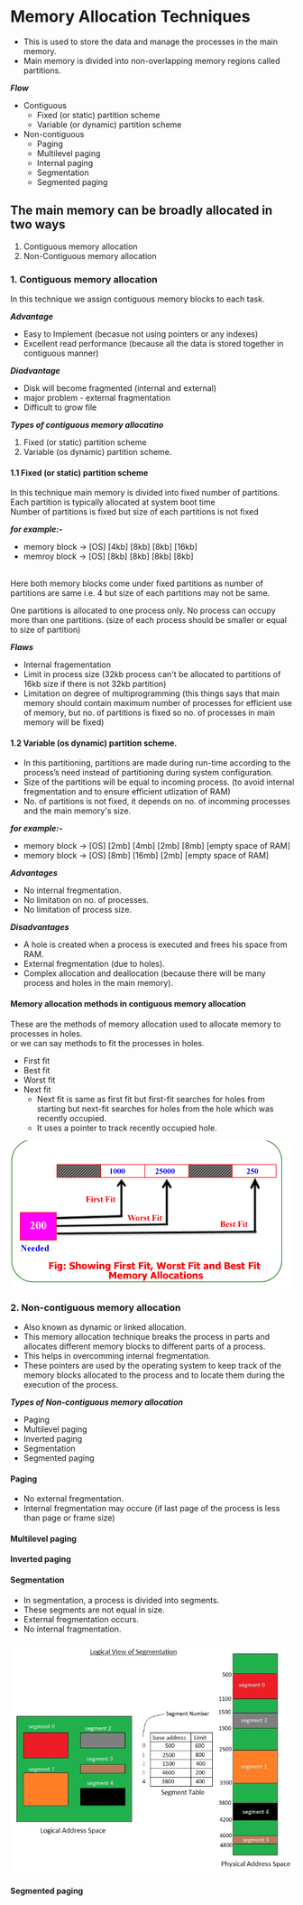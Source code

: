 # Memory Allocation Techniques
* This is used to store the data and manage the processes in the main memory.
* Main memory is divided into non-overlapping memory regions called partitions.

***Flow***
* Contiguous
    * Fixed (or static) partition scheme
    * Variable (or dynamic) partition scheme
* Non-contiguous
    * Paging
    * Multilevel paging
    * Internal paging
    * Segmentation
    * Segmented paging

## The main memory can be broadly allocated in two ways
1. Contiguous memory allocation
2. Non-Contiguous memory allocation 

### 1. Contiguous memory allocation
In this technique we assign contiguous memory blocks to each task.

***Advantage***
* Easy to Implement (becasue not using pointers or any indexes)
* Excellent read performance (because all the data is stored together in contiguous manner)

***Diadvantage***
* Disk will become fragmented (internal and external)
* major problem - external fragmentation
* Difficult to grow file

***Types of contiguous memory allocatino***
1. Fixed (or static) partition scheme
2. Variable (os dynamic) partition scheme.

#### 1.1 Fixed (or static) partition scheme
In this technique main memory is divided into fixed number of partitions.
<br>
Each partition is typically allocated at system boot time
<br>
Number of partitions is fixed but size of each partitions is not fixed
<br>

***for example:-***
* memory block -> [OS] [4kb] [8kb] [8kb] [16kb]
* memroy block -> [OS] [8kb] [8kb] [8kb] [8kb]
<br>
Here both memory blocks come under fixed partitions as number of partitions are same i.e. 4 but size of each partitions may not be same.

One partitions is allocated to one process only.
No process can occupy more than one partitions.
(size of each process should be smaller or equal to size of partition)

***Flaws***
* Internal fragementation
* Limit in process size (32kb process can't be allocated to partitions of 16kb size if there is not 32kb partition)
* Limitation on degree of multiprogramming (this things says that main memory should contain maximum number of processes for efficient use of memory, but no. of partitions is fixed so no. of processes in main memory will be fixed)

#### 1.2 Variable (os dynamic) partition scheme.
* In this partitioning, partitions are made during run-time according to the process’s need instead of partitioning during system configuration.
* Size of the partitions will be equal to incoming process. (to avoid internal fregmentation and to ensure efficient utlization of RAM)
* No. of partitions is not fixed, it depends on no. of incomming processes and the main memory's size.

***for example:-***
* memory block -> [OS] [2mb] [4mb] [2mb] [8mb] [empty space of RAM]
* memory block -> [OS] [8mb] [16mb] [2mb] [empty space of RAM]

***Advantages***
* No internal fregmentation.
* No limitation on no. of processes.
* No limitation of process size.

***Disadvantages***
* A hole is created when a process is executed and frees his space from RAM.
* External fregmentation (due to holes).
* Complex allocation and deallocation (because there will be many process and holes in the main memory).


#### Memory allocation methods in contiguous memory allocation
These are the methods of memory allocation used to allocate memory to processes in holes.
<br>
or we can say methods to fit the processes in holes.
* First fit
* Best fit
* Worst fit
* Next fit
    * Next fit is same as first fit but first-fit searches for holes from starting but next-fit searches for holes from the hole which was recently occupied.
    * It uses a pointer to track recently occupied hole.

<img src='first-best-worst-fit.gif'>

### 2. Non-contiguous memory allocation
* Also known as dynamic or linked allocation.
* This memory allocation technique breaks the process in parts and allocates different memory blocks to different parts of a process.
* This helps in overcomming internal fregmentation.
* These pointers are used by the operating system to keep track of the memory blocks allocated to the process and to locate them during the execution of the process.

***Types of Non-contiguous memory allocation***
* Paging
* Multilevel paging
* Inverted paging
* Segmentation
* Segmented paging

#### Paging
* No external fregmentation.
* Internal fregmentation may occure (if last page of the process is less than page or frame size)

#### Multilevel paging

#### Inverted paging

#### Segmentation
* In segmentation, a process is divided into segments.
* These segments are not equal in size.
* External fregmentation occurs.
* No internal fragmentation.

<img src='segmentation.webp'>

#### Segmented paging




